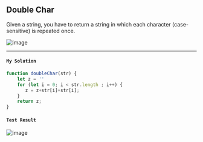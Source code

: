 ## Double Char

Given a string, you have to return a string in which each character (case-sensitive) is repeated once.

![image](https://user-images.githubusercontent.com/99033220/172078601-d25f8300-f055-4a18-9494-f7a692087894.png)

---
#### `My Solution`
```JavaScript
function doubleChar(str) {
    let z = ''
    for (let i = 0; i < str.length ; i++) {
       z = z+str[i]+str[i];
    }
    return z; 
}
```
#### `Test Result`
![image](https://user-images.githubusercontent.com/99033220/172078664-6dd91858-f2ea-41ae-be21-9bf9ee616a20.png)

